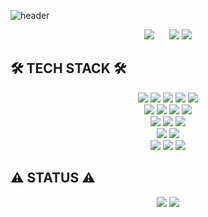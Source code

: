 
![header](https://capsule-render.vercel.app/api?type=wave&height=200&section=header&text=YUNI&fontSize=70&fontColor=white&color=#bb91e3)
<div align="center">
   <a link="https://hyeyun.tistory.com/">
      <img src="https://img.shields.io/badge/Tech%20Blog-555263?style=flat&logoColor=white&link=https://hyeyun.tistory.com/" style="height : auto; margin-right : 10px;"/>
   </a>
   <a link="https://www.instagram.com/mimemiemeee/">
      <img src="http://img.shields.io/badge/-Instagram-black?style=flat&logo=Instagram&link=https://www.instagram.com/mimemiemeee/"style="height:auto; margin-left:10px;"/>
   </a>
   <a href="https://hits.seeyoufarm.com"><img src="https://hits.seeyoufarm.com/api/count/incr/badge.svg?url=https%3A%2F%2Fgithub.com%2Fkimhyeyun%2Fhit-counter&count_bg=%23F5F5F3&title_bg=%235C1AB4&icon=&icon_color=%23E7E7E7&title=hits&edge_flat=false"/></a>
</div>

## 🛠️ TECH STACK 🛠️ 
<div align="center">
   <img src="https://img.shields.io/badge/java-red?style=for-the-badge&logoColor=white"> <img src="https://img.shields.io/badge/C-black?style=for-the-badge&logo=C&logoColor=white"> <img src="https://img.shields.io/badge/C++-black?style=for-the-badge&logo=cplusplus&logoColor=white"> <img src="https://img.shields.io/badge/JS-orange?style=for-the-badge&logo=JavaScript&logoColor=white"> <img src="https://img.shields.io/badge/HTML5-green?style=for-the-badge&logo=html5&logoColor=white"> <br>
   <img src="https://img.shields.io/badge/Spring-greeb?style=for-the-badge&logo=Spring&logoColor=white"> <img src="https://img.shields.io/badge/Bootstrap-blue?style=for-the-badge&logo=Bootstrap&logoColor=white"> <img src="https://img.shields.io/badge/jQuery-blueviolet?style=for-the-badge&logo=jQuery&logoColor=white"> <img src="https://img.shields.io/badge/AWS-black?style=for-the-badge&logo=Amazon AWS&logoColor=white"> <br>
   <img src="https://img.shields.io/badge/MySQL-black?style=for-the-badge&logo=MySql&logoColor=white"> <img src="https://img.shields.io/badge/MariaDB-blue?style=for-the-badge&logo=MariaDB&logoColor=white"> <img src="https://img.shields.io/badge/Firebase-lightskyblue?style=for-the-badge&logo=Firebase&logoColor=white"> <br>
   <img src="https://img.shields.io/badge/GIT-red?style=for-the-badge&logo=Git&logoColor=white"> <img src="https://img.shields.io/badge/Git Kraken-black?style=for-the-badge&logo=GitKraken&logoColor=white"> <br>
   <img src="https://img.shields.io/badge/intellij-violet?style=for-the-badge&logo=Intellij IDEA&logoColor=white"> <img src="https://img.shields.io/badge/Visual Studio Code-indigo?style=for-the-badge&logo=Visual Studio Code&logoColor=white"> <img src="https://img.shields.io/badge/Docker-blue?style=for-the-badge&logo=Docker&logoColor=white"> 
</div>

## ⚠️ STATUS ⚠️
<div align="center">
   <img src="http://mazassumnida.wtf/api/v2/generate_badge?boj=hydy11" style="margin-left:50px;"> <img src="https://github-readme-stats.vercel.app/api/top-langs/?username=kimhyeyun&layout=compact" style="margin-right:50px;"> 
</div>






      
